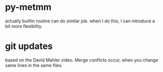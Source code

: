 
# py-metmm

actually builtin routine can do similar job.
when I do this, I can introduce a bit more flexibility.

# git updates
based on the David Mahler video.
Merge conflicts occur, when you change same lines in the same files.

